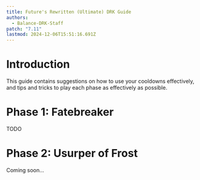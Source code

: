 ```yaml
---
title: Future's Rewritten (Ultimate) DRK Guide
authors:
  - Balance-DRK-Staff
patch: "7.11"
lastmod: 2024-12-06T15:51:16.691Z
---
```

# Introduction

This guide contains suggestions on how to use your cooldowns effectively, and tips and tricks to play each phase as effectively as possible.

# Phase 1: Fatebreaker

TODO

# Phase 2: Usurper of Frost

Coming soon...
